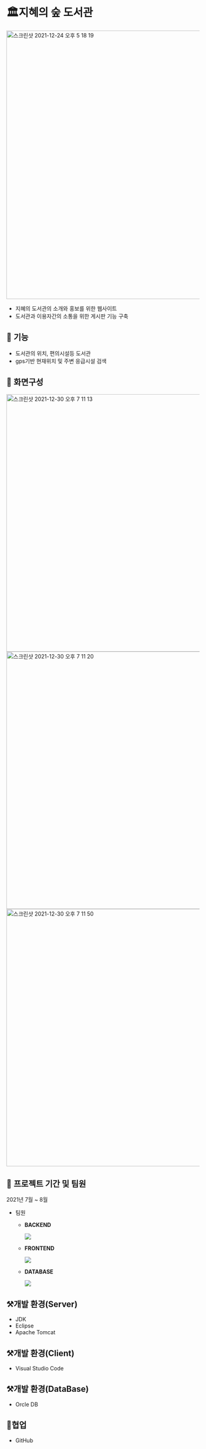 # 🏛지혜의 숲 도서관
<img width="700" alt="스크린샷 2021-12-24 오후 5 18 19" src="https://user-images.githubusercontent.com/81343131/147906717-d178e20f-fee4-4002-bce1-43e1a848c909.png">

- 지혜의 도서관의 소개와 홍보를 위한 웹사이트
- 도서관과 이용자간의 소통을 위한 게시판 기능 구축

## 💫 기능

- 도서관의 위치, 편의시설등 도서관 
- gps기반 현재위치 및 주변 응급시설 검색

## 📱 화면구성
<img width="671" alt="스크린샷 2021-12-30 오후 7 11 13" src="https://user-images.githubusercontent.com/81343131/147911525-20770f33-2cc4-4d4b-a823-ff0a377c2bcf.png">
<img width="671" alt="스크린샷 2021-12-30 오후 7 11 20" src="https://user-images.githubusercontent.com/81343131/147911528-4d2bffc4-a176-467a-8e2c-aceb12b637d4.png">
<img width="671" alt="스크린샷 2021-12-30 오후 7 11 50" src="https://user-images.githubusercontent.com/81343131/147911532-5f671e18-db7e-434c-bb02-3d6f51784c2a.png">

## 📌 프로젝트 기간 및 팀원
2021년 7월 ~ 8월

- 팀원
  - **BACKEND**
    
    ![](https://img.shields.io/badge/JAVA-%EC%B5%9C%ED%95%99%EC%A4%80-brightgreen?style=for-the-badge)
        
  - **FRONTEND** 

     ![](https://img.shields.io/badge/JAVASCRIPT-%EB%B0%95%EC%8A%B9%ED%9B%88-blue?style=for-the-badge)
     
  - **DATABASE** 

     ![](https://img.shields.io/badge/SQL-%EC%9E%84%EC%A4%80%ED%98%81-orange?style=for-the-badge)


## ⚒개발 환경(Server)
- JDK
- Eclipse
- Apache Tomcat

## ⚒개발 환경(Client)
- Visual Studio Code

## ⚒개발 환경(DataBase)
- Orcle DB

## 📔협업
- GitHub

